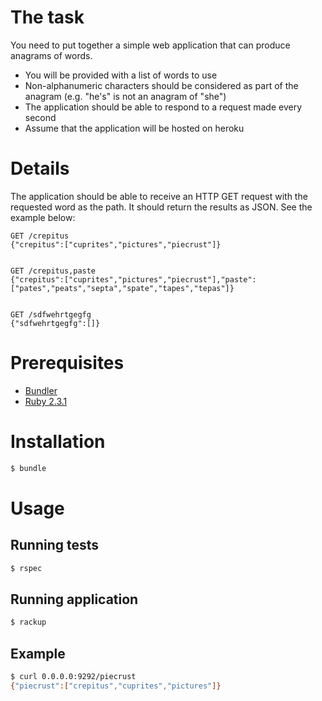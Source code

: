 # The task

You need to put together a simple web application that can produce anagrams of words.

* You will be provided with a list of words to use
* Non-alphanumeric characters should be considered as part of the anagram (e.g. "he's" is not an anagram of "she")
* The application should be able to respond to a request made every second
* Assume that the application will be hosted on heroku

# Details

The application should be able to receive an HTTP GET request with the requested word as the path. It should return the results as JSON. See the example below:

	GET /crepitus
	{"crepitus":["cuprites","pictures","piecrust"]}
 
 
	GET /crepitus,paste
	{"crepitus":["cuprites","pictures","piecrust"],"paste":["pates","peats","septa","spate","tapes","tepas"]}
 
 
	GET /sdfwehrtgegfg
	{"sdfwehrtgegfg":[]}

# Prerequisites

* [Bundler]
* [Ruby 2.3.1][Ruby]

# Installation

```sh
$ bundle
```

# Usage

## Running tests

```sh
$ rspec
```

## Running application

```sh
$ rackup
```

## Example

```sh
$ curl 0.0.0.0:9292/piecrust
{"piecrust":["crepitus","cuprites","pictures"]}
```


[bundler]: http://bundler.io
[ruby]: http://www.ruby-lang.org/en
